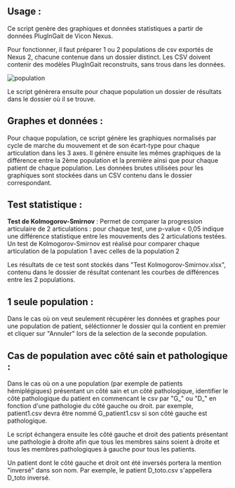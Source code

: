 ## Usage :

Ce script genère des graphiques et données statistiques a partir de données PlugInGait de Vicon Nexus.

Pour fonctionner, il faut préparer 1 ou 2 populations de csv exportés de Nexus 2, chacune contenue dans un dossier distinct. Les CSV doivent contenir des modèles PlugInGait reconstruits, sans trous dans les données.

![population](https://user-images.githubusercontent.com/47147929/149176687-a8df554e-64ac-4467-ba42-a360e6631287.PNG)

Le script génèrera ensuite pour chaque population un dossier de résultats dans le dossier où il se trouve.

## Graphes et données :

Pour chaque population, ce script génère les graphiques normalisés par cycle de marche du mouvement et de son écart-type pour chaque articulation dans les 3 axes. 
Il génère ensuite les mêmes graphiques de la différence entre la 2ème population et la première ainsi que pour chaque patient de chaque population.
Les données brutes utilisées pour les graphiques sont stockées dans un CSV contenu dans le dossier correspondant.

## Test statistique :

**Test de Kolmogorov-Smirnov** : Permet de comparer la progression articulaire de 2 articulations : pour chaque test, une p-value < 0,05 indique une différence statistique entre les mouvements des 2 articulations testées. Un test de Kolmogorov-Smirnov est réalisé pour comparer chaque articulation de la population 1 avec celles de la population 2

Les résultats de ce test sont stockés dans  "Test Kolmogorov-Smirnov.xlsx", contenu dans le dossier de résultat contenant les courbes de différences entre les 2 populations.

## 1 seule population :

Dans le cas où on veut seulement récupérer les données et graphes pour une population de patient, séléctionner le dossier qui la contient en premier et cliquer sur "Annuler" lors de la selection de la seconde population.

## Cas de population avec côté sain et pathologique :

Dans le cas où on a une population (par exemple de patients hémiplégiques) présentant un côté sain et un côté pathologique, identifier le côté pathologique du patient en commencant le csv par "G_" ou "D_" en fonction d'une pathologie du côté gauche ou droit. par exemple, patient1.csv devra être nommé G_patient1.csv si son côté gauche est pathologique.

Le script échangera ensuite les côté gauche et droit des patients présentant une pathologie à droite afin que tous les membres sains soient à droite et tous les membres pathologiques à gauche pour tous les patients. 

Un patient dont le côté gauche et droit ont été inversés portera la mention "inversé" dans son nom. Par exemple, le patient D_toto.csv s'appellera D_toto inversé.
